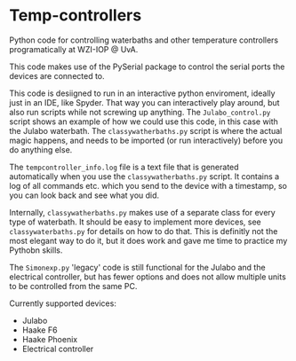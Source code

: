 # Temp-controllers

Python code for controlling waterbaths and other temperature controllers programatically at WZI-IOP @ UvA.

This code makes use of the PySerial package to control the serial ports the devices are connected to.

This code is desiigned to run in an interactive python enviroment, ideally just in an IDE, like Spyder. That way you can interactively play around, but also run scripts while not screwing up anything. The `Julabo_control.py` script shows an example of how we could use this code, in this case with the Julabo waterbath. The `classywatherbaths.py` script is where the actual magic happens, and needs to be imported (or run interactively) before you do anything else. 

The `tempcontroller_info.log` file is a text file that is generated automatically when you use the `classywatherbaths.py` script. It contains a log of all commands etc. which you send to the device with a timestamp, so you can look back and see what you did.

Internally, `classywatherbaths.py` makes use of a separate class for every type of waterbath. It should be easy to implement more devices, see `classywaterbaths.py` for details on how to do that. This is definitly not the most elegant way to do it, but it does work and gave me time to practice my Pythobn skills.

The `Simonexp.py` 'legacy' code is still functional for the Julabo and the electrical controller, but has fewer options and does not allow multiple units to be controlled from the same PC.

Currently supported devices:
* Julabo
* Haake F6
* Haake Phoenix
* Electrical controller